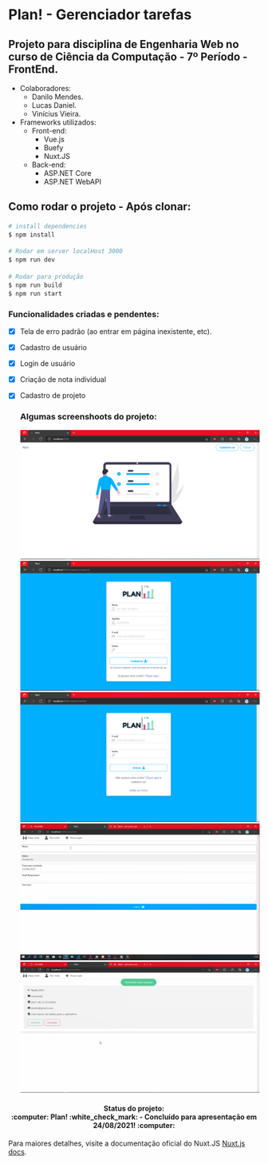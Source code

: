 # Plan! - Gerenciador tarefas
## Projeto para disciplina de Engenharia Web no curso de Ciência da Computação - 7º Período - FrontEnd.

* Colaboradores:
    * Danilo Mendes.
    * Lucas Daniel.
    * Vinícius Vieira.
* Frameworks utilizados:
  * Front-end:
    * Vue.js
    * Buefy
    * Nuxt.JS
  * Back-end:
    * ASP.NET Core     
    * ASP.NET WebAPI

## Como rodar o projeto - Após clonar:

```bash
# install dependencies
$ npm install

# Rodar em server localHost 3000
$ npm run dev

# Rodar para produção
$ npm run build
$ npm run start

```

  ### Funcionalidades criadas e pendentes:
  
- [x] Tela de erro padrão (ao entrar em página inexistente, etc). 
- [x] Cadastro de usuário
- [x] Login de usuário
- [x] Criação de nota individual
- [x] Cadastro de projeto
  
  ### Algumas screenshoots do projeto:
  ![Figura 1 - Inicial](https://github.com/LukeDaniel16/PlanAPI-FrontEnd/blob/master/screens/Figura1.PNG?raw=true)
  ![Figura 2 - Cadastro](https://github.com/LukeDaniel16/PlanAPI-FrontEnd/blob/master/screens/Figura2Cadastro.PNG?raw=true)
  ![Figura 3 - Login](https://github.com/LukeDaniel16/PlanAPI-FrontEnd/blob/master/screens/Figura3Login.PNG?raw=true)
  ![Figura 4 - Cadastro de tarefa](https://github.com/LukeDaniel16/PlanAPI-FrontEnd/blob/master/screens/Figura4NovaTarefa.PNG?raw=true)
  ![Figura 5 - Visualização de tarefa](https://github.com/LukeDaniel16/PlanAPI-FrontEnd/blob/master/screens/Figura5TarefasConcluidas.PNG?raw=true)
  
<h4 align="center"> 
  Status do projeto:<br> :computer: Plan! :white_check_mark: - Concluído para apresentação em 24/08/2021! :computer:
</h4>

Para maiores detalhes, visite a documentação oficial do Nuxt.JS [Nuxt.js docs](https://nuxtjs.org).
